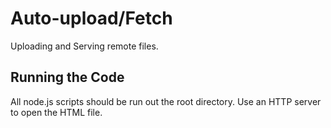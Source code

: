 # Auto-upload/Fetch

Uploading and Serving remote files.  

## Running the Code

All node.js scripts should be run out the root directory.  Use an HTTP server to open the HTML file.
